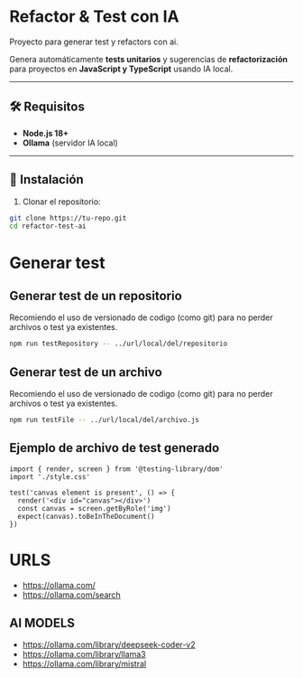 # Refactor & Test con IA
Proyecto para generar test y refactors con ai.

Genera automáticamente **tests unitarios** y sugerencias de **refactorización** para proyectos en **JavaScript y TypeScript** usando IA local.

---

## 🛠 Requisitos

- **Node.js 18+**  
- **Ollama** (servidor IA local)

---

## 💾 Instalación

1. Clonar el repositorio:  
```bash
git clone https://tu-repo.git
cd refactor-test-ai
```

# Generar test

## Generar test de un repositorio

Recomiendo el uso de versionado de codigo (como git) para no perder archivos o test ya existentes.

```bash
npm run testRepository -- ../url/local/del/repositorio
```

## Generar test de un archivo

Recomiendo el uso de versionado de codigo (como git) para no perder archivos o test ya existentes.

```bash
npm run testFile -- ../url/local/del/archivo.js
```

## Ejemplo de archivo de test generado

```
import { render, screen } from '@testing-library/dom'
import './style.css'

test('canvas element is present', () => {
  render('<div id="canvas"></div>')
  const canvas = screen.getByRole('img')
  expect(canvas).toBeInTheDocument()
})
```

# URLS

- https://ollama.com/
- https://ollama.com/search

## AI MODELS

- https://ollama.com/library/deepseek-coder-v2
- https://ollama.com/library/llama3
- https://ollama.com/library/mistral


